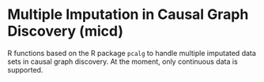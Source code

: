 # Multiple Imputation in Causal Graph Discovery (micd)

R functions based on the R package `pcalg` to handle multiple imputated data sets in causal graph discovery. 
At the moment, only continuous data is supported. 
